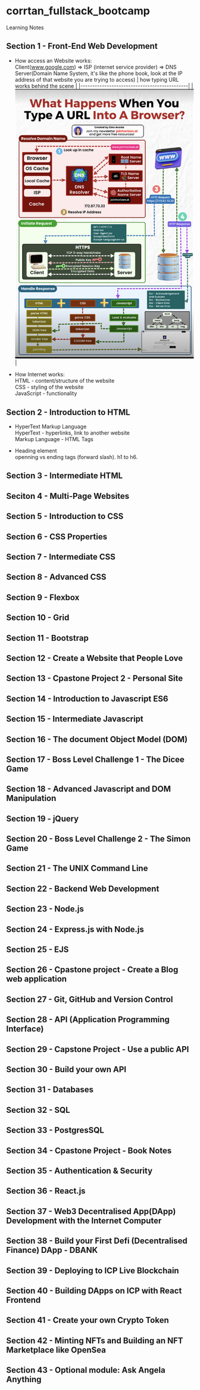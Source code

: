# corrtan_fullstack_bootcamp

Learning Notes

## Section 1 - Front-End Web Development
- How access an Website works: <br>
Client(www.google.com) => ISP (internet service provider) => DNS Server(Domain Name System, it's like the phone book, look at the IP address of that website you are trying to access)
| how typing URL works behind the scene | 
|---------------------------------------------|
|![how typing URL works behind the scene](https://github.com/CorrineTan/corrtan_fullstack_bootcamp/blob/main/img/URL_behind_the_scene.jpg) |

- How Internet works:<br>
HTML - content/structure of the website<br>
CSS - styling of the website<br>
JavaScript - functionality<br>

## Section 2 - Introduction to HTML
- HyperText Markup Language<br>
HyperText - hyperlinks, link to another website<br>
Markup Language - HTML Tags

- Heading element<br>
openning vs ending tags (forward slash). h1 to h6.<br>




## Section 3 - Intermediate HTML

## Seciton 4 - Multi-Page Websites

## Section 5 - Introduction to CSS

## Section 6 - CSS Properties

## Section 7 - Intermediate CSS

## Section 8 - Advanced CSS

## Section 9 - Flexbox

## Section 10 - Grid

## Section 11 - Bootstrap

## Section 12 - Create a Website that People Love

## Section 13 - Cpastone Project 2 - Personal Site

## Section 14 - Introduction to Javascript ES6

## Section 15 - Intermediate Javascript

## Section 16 - The document Object Model (DOM)

## Section 17 - Boss Level Challenge 1 - The Dicee Game

## Section 18 - Advanced Javascript and DOM Manipulation

## Section 19 - jQuery

## Section 20 - Boss Level Challenge 2 - The Simon Game

## Section 21 - The UNIX Command Line

## Section 22 - Backend Web Development

## Section 23 - Node.js

## Section 24 - Express.js with Node.js

## Section 25 - EJS

## Section 26 - Cpastone project - Create a Blog web application

## Section 27 - Git, GitHub and Version Control

## Section 28 - API (Application Programming Interface)

## Section 29 - Capstone Project - Use a public API

## Section 30 - Build your own API

## Section 31 - Databases

## Section 32 - SQL

## Section 33 - PostgresSQL

## Section 34 - Cpastone Project - Book Notes

## Section 35 - Authentication & Security

## Section 36 - React.js

## Section 37 - Web3 Decentralised App(DApp) Development with the Internet Computer

## Section 38 - Build your First Defi (Decentralised Finance) DApp - DBANK

## Section 39 - Deploying to ICP Live Blockchain

## Section 40 - Building DApps on ICP with React Frontend

## Section 41 - Create your own Crypto Token

## Section 42 - Minting NFTs and Building an NFT Marketplace like OpenSea

## Section 43 - Optional module: Ask Angela Anything
